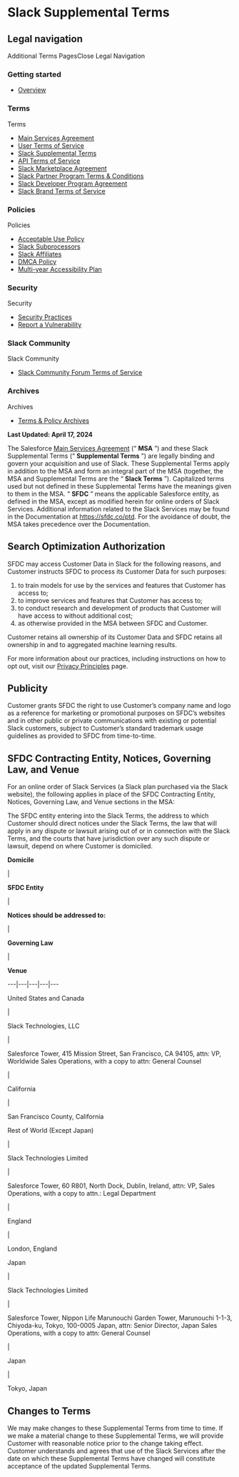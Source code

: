 # Slack Supplemental Terms

## Legal navigation

Additional  Terms  PagesClose Legal Navigation

### Getting started

  * [Overview](https://slack.com/policies)

### Terms

Terms

  * [Main Services Agreement](https://slack.com/main-services-agreement)
  * [User Terms of Service](https://slack.com/terms-of-service/user)
  * [Slack Supplemental Terms](/slack-supplemental-terms)
  * [API Terms of Service](https://slack.com/terms-of-service/api)
  * [Slack Marketplace Agreement](https://slack.com/terms-of-service/app-directory)
  * [Slack Partner Program Terms & Conditions](https://slack.com/terms-of-service/partners)
  * [Slack Developer Program Agreement](https://slack.com/terms-of-service/slack-developer-program)
  * [Slack Brand Terms of Service](https://slack.com/terms-of-service/slack-brand)

### Policies

Policies

  * [Acceptable Use Policy](https://slack.com/acceptable-use-policy)
  * [Slack Subprocessors](/slack-subprocessors)
  * [Slack Affiliates](https://slack.com/affiliates)
  * [DMCA Policy](https://www.salesforce.com/company/legal/intellectual/)
  * [Multi-year Accessibility Plan](https://slack.com/accessibility-plan)

### Security

Security

  * [Security Practices](https://slack.com/security-practices)
  * [Report a Vulnerability](https://slack.com/report-vulnerability)

### Slack Community

Slack Community

  * [Slack Community Forum Terms of Service](https://slack.com/terms-of-service/community)

### Archives

Archives

  * [Terms & Policy Archives](https://slack.com/policy-archives)

 **Last Updated: April 17, 2024**

The Salesforce [Main Services Agreement](/main-services-agreement) (“ **MSA**
”) and these Slack Supplemental Terms (“ **Supplemental Terms** ”) are legally
binding and govern your acquisition and use of Slack. These Supplemental Terms
apply in addition to the MSA and form an integral part of the MSA (together,
the MSA and Supplemental Terms are the “ **Slack Terms** ”). Capitalized terms
used but not defined in these Supplemental Terms have the meanings given to
them in the MSA. “ **SFDC** ” means the applicable Salesforce entity, as
defined in the MSA, except as modified herein for online orders of Slack
Services. Additional information related to the Slack Services may be found in
the Documentation at <https://sfdc.co/ptd>. For the avoidance of doubt, the
MSA takes precedence over the Documentation.

## Search Optimization Authorization

SFDC may access Customer Data in Slack for the following reasons, and Customer
instructs SFDC to process its Customer Data for such purposes:

  1. to train models for use by the services and features that Customer has access to;
  2. to improve services and features that Customer has access to;
  3. to conduct research and development of products that Customer will have access to without additional cost;
  4. as otherwise provided in the MSA between SFDC and Customer.

Customer retains all ownership of its Customer Data and SFDC retains all
ownership in and to aggregated machine learning results.

For more information about our practices, including instructions on how to opt
out, visit our [Privacy Principles](/trust/data-management/privacy-principles)
page.

## Publicity

Customer grants SFDC the right to use Customer’s company name and logo as a
reference for marketing or promotional purposes on SFDC’s websites and in
other public or private communications with existing or potential Slack
customers, subject to Customer’s standard trademark usage guidelines as
provided to SFDC from time-to-time.

## SFDC Contracting Entity, Notices, Governing Law, and Venue

For an online order of Slack Services (a Slack plan purchased via the Slack
website), the following applies in place of the SFDC Contracting Entity,
Notices, Governing Law, and Venue sections in the MSA:

The SFDC entity entering into the Slack Terms, the address to which Customer
should direct notices under the Slack Terms, the law that will apply in any
dispute or lawsuit arising out of or in connection with the Slack Terms, and
the courts that have jurisdiction over any such dispute or lawsuit, depend on
where Customer is domiciled.

 **Domicile**

|

 **SFDC Entity**

|

 **Notices should be addressed to:**

|

 **Governing Law**

|

 **Venue**  
  
---|---|---|---|---  
  
United States and Canada

|

Slack Technologies, LLC

|

Salesforce Tower, 415 Mission Street, San Francisco, CA 94105, attn: VP,
Worldwide Sales Operations, with a copy to attn: General Counsel

|

California

|

San Francisco County, California  
  
Rest of World (Except Japan)

|

Slack Technologies Limited

|

Salesforce Tower, 60 R801, North Dock, Dublin, Ireland, attn: VP, Sales
Operations, with a copy to attn.: Legal Department

|

England

|

London, England  
  
Japan

|

Slack Technologies Limited

|

Salesforce Tower, Nippon Life Marunouchi Garden Tower, Marunouchi 1-1-3,
Chiyoda-ku, Tokyo, 100-0005 Japan, attn: Senior Director, Japan Sales
Operations, with a copy to attn: General Counsel

|

Japan

|

Tokyo, Japan  
  
## Changes to Terms

We may make changes to these Supplemental Terms from time to time. If we make
a material change to these Supplemental Terms, we will provide Customer with
reasonable notice prior to the change taking effect. Customer understands and
agrees that use of the Slack Services after the date on which these
Supplemental Terms have changed will constitute acceptance of the updated
Supplemental Terms.

